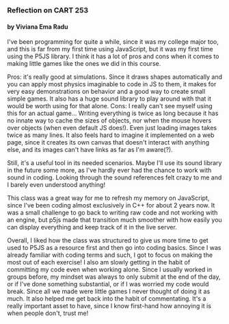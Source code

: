 ### Reflection on CART 253
#### by Viviana Ema Radu

I've been programming for quite a while, since it was my college major too, and this is far from my first time using JavaScript, but it was my first time using the P5JS library. I think it has a lot of pros and cons when it comes to making little games like the ones we did in this course.

Pros: it's really good at simulations. Since it draws shapes automatically and you can apply most physics imaginable to code in JS to them, it makes for very easy demonstrations on behavior and a good way to create small simple games. It also has a huge sound library to play around with that it would be worth using for that alone.
Cons: I really can't see myself using this for an actual game... Writing everything is twice as long because it has no innate way to cache the sizes of objects, nor when the mouse hovers over objects (when even default JS does!). Even just loading images takes twice as many lines. It also feels hard to imagine it implemented on a web page, since it creates its own canvas that doesn't interact with anything else, and its images can't have links as far as I'm aware(?).

Still, it's a useful tool in its needed scenarios. Maybe I'll use its sound library in the future some more, as I've hardly ever had the chance to work with sound in coding. Looking through the sound references felt crazy to me and I barely even understood anything!

This class was a great way for me to refresh my memory on JavaScript, since I've been coding almost exclusively in C++ for about 2 years now. It was a small challenge to go back to writing raw code and not working with an engine, but p5js made that transition much smoother with how easily you can display everything and keep track of it in the live server.

Overall, I liked how the class was structured to give us more time to get used to P5JS as a resource first and then go into coding basics. Since I was already familiar with coding terms and such, I got to focus on making the most out of each exercise! I also am slowly getting in the habit of committing my code even when working alone. Since I usually worked in groups before, my mindset was always to only submit at the end of the day, or if I've done something substantial, or if I was worried my code would break. Since all we made were little games I never thought of doing it as much. It also helped me get back into the habit of commentating. It's a really important asset to have, since I know first-hand how annoying it is when people don't, trust me!